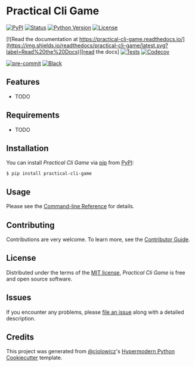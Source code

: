 # Practical Cli Game

[![PyPI](https://img.shields.io/pypi/v/practical-cli-game.svg)][pypi_]
[![Status](https://img.shields.io/pypi/status/practical-cli-game.svg)][status]
[![Python Version](https://img.shields.io/pypi/pyversions/practical-cli-game)][python version]
[![License](https://img.shields.io/pypi/l/practical-cli-game)][license]

[![Read the documentation at https://practical-cli-game.readthedocs.io/](https://img.shields.io/readthedocs/practical-cli-game/latest.svg?label=Read%20the%20Docs)][read the docs]
[![Tests](https://github.com/geoabraham/practical-cli-game/workflows/Tests/badge.svg)][tests]
[![Codecov](https://codecov.io/gh/geoabraham/practical-cli-game/branch/main/graph/badge.svg)][codecov]

[![pre-commit](https://img.shields.io/badge/pre--commit-enabled-brightgreen?logo=pre-commit&logoColor=white)][pre-commit]
[![Black](https://img.shields.io/badge/code%20style-black-000000.svg)][black]

[pypi_]: https://pypi.org/project/practical-cli-game/
[status]: https://pypi.org/project/practical-cli-game/
[python version]: https://pypi.org/project/practical-cli-game
[read the docs]: https://practical-cli-game.readthedocs.io/
[tests]: https://github.com/geoabraham/practical-cli-game/actions?workflow=Tests
[codecov]: https://app.codecov.io/gh/geoabraham/practical-cli-game
[pre-commit]: https://github.com/pre-commit/pre-commit
[black]: https://github.com/psf/black

## Features

- TODO

## Requirements

- TODO

## Installation

You can install _Practical Cli Game_ via [pip] from [PyPI]:

```console
$ pip install practical-cli-game
```

## Usage

Please see the [Command-line Reference] for details.

## Contributing

Contributions are very welcome.
To learn more, see the [Contributor Guide].

## License

Distributed under the terms of the [MIT license][license],
_Practical Cli Game_ is free and open source software.

## Issues

If you encounter any problems,
please [file an issue] along with a detailed description.

## Credits

This project was generated from [@cjolowicz]'s [Hypermodern Python Cookiecutter] template.

[@cjolowicz]: https://github.com/cjolowicz
[pypi]: https://pypi.org/
[hypermodern python cookiecutter]: https://github.com/cjolowicz/cookiecutter-hypermodern-python
[file an issue]: https://github.com/geoabraham/practical-cli-game/issues
[pip]: https://pip.pypa.io/

<!-- github-only -->

[license]: https://github.com/geoabraham/practical-cli-game/blob/main/LICENSE
[contributor guide]: https://github.com/geoabraham/practical-cli-game/blob/main/CONTRIBUTING.md
[command-line reference]: https://practical-cli-game.readthedocs.io/en/latest/usage.html
